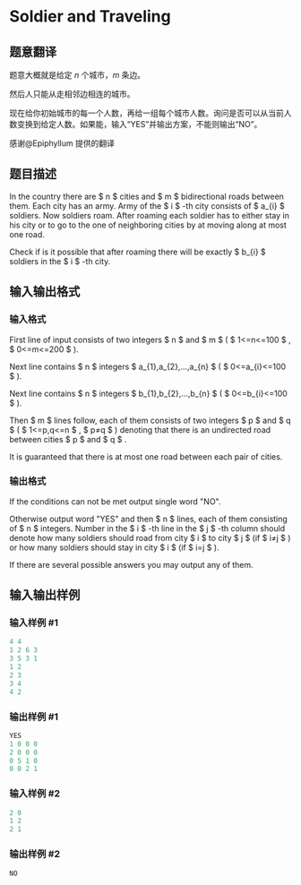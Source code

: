 # Soldier and Traveling

## 题意翻译

题意大概就是给定 $n$ 个城市，$m$ 条边。

然后人只能从走相邻边相连的城市。

现在给你初始城市的每一个人数，再给一组每个城市人数。询问是否可以从当前人数变换到给定人数。如果能，输入“YES”并输出方案，不能则输出“NO”。

感谢@Epiphyllum 提供的翻译

## 题目描述

In the country there are $ n $ cities and $ m $ bidirectional roads between them. Each city has an army. Army of the $ i $ -th city consists of $ a_{i} $ soldiers. Now soldiers roam. After roaming each soldier has to either stay in his city or to go to the one of neighboring cities by at moving along at most one road.

Check if is it possible that after roaming there will be exactly $ b_{i} $ soldiers in the $ i $ -th city.

## 输入输出格式

### 输入格式

First line of input consists of two integers $ n $ and $ m $ ( $ 1<=n<=100 $ , $ 0<=m<=200 $ ).

Next line contains $ n $ integers $ a_{1},a_{2},...,a_{n} $ ( $ 0<=a_{i}<=100 $ ).

Next line contains $ n $ integers $ b_{1},b_{2},...,b_{n} $ ( $ 0<=b_{i}<=100 $ ).

Then $ m $ lines follow, each of them consists of two integers $ p $ and $ q $ ( $ 1<=p,q<=n $ , $ p≠q $ ) denoting that there is an undirected road between cities $ p $ and $ q $ .

It is guaranteed that there is at most one road between each pair of cities.

### 输出格式

If the conditions can not be met output single word "NO".

Otherwise output word "YES" and then $ n $ lines, each of them consisting of $ n $ integers. Number in the $ i $ -th line in the $ j $ -th column should denote how many soldiers should road from city $ i $ to city $ j $ (if $ i≠j $ ) or how many soldiers should stay in city $ i $ (if $ i=j $ ).

If there are several possible answers you may output any of them.

## 输入输出样例

### 输入样例 #1

```cpp
4 4
1 2 6 3
3 5 3 1
1 2
2 3
3 4
4 2

```
### 输出样例 #1

```cpp
YES
1 0 0 0 
2 0 0 0 
0 5 1 0 
0 0 2 1 

```
### 输入样例 #2

```cpp
2 0
1 2
2 1

```
### 输出样例 #2

```cpp
NO
```


